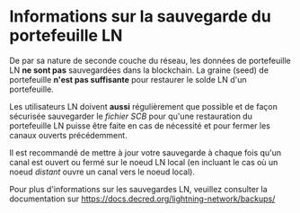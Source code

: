 # Informations sur la sauvegarde du portefeuille LN

De par sa nature de seconde couche du réseau, les données de portefeuille LN **ne sont pas**
sauvegardées dans la blockchain. La graine (seed) de portefeuille **n'est pas suffisante**
pour restaurer le solde LN d'un portefeuille.

Les utilisateurs LN doivent **aussi** régulièrement que possible et de façon sécurisée sauvegarder
le _fichier SCB_ pour qu'une restauration du portefeuille LN puisse être faite en cas de nécessité
et pour fermer les canaux ouverts précédemment.

Il est recommandé de mettre à jour votre sauvegarde à chaque fois qu'un canal est ouvert ou fermé
sur le noeud LN local (en incluant le cas où un noeud _distant_ ouvre un canal vers le noeud local).

Pour plus d'informations sur les sauvegardes LN, veuillez consulter la documentation sur
https://docs.decred.org/lightning-network/backups/
